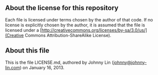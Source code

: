 About the license for this repository
-------------------------------------

Each file is licensed under terms chosen by the author
of that code.  If no license is explicitly chosen by the
author, it is assumed that the file is licensed under a
[http://creativecommons.org/licenses/by-sa/3.0/us/](Creative Commons
Attribution-ShareAlike License).


About this file
---------------

This is the file LICENSE.md, authored by Johnny Lin
(johnny@johnny-lin.com) on January 16, 2013.
